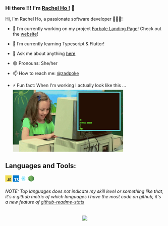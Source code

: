 ### Hi there !!! I'm [Rachel Ho !](https://rachelhox.github.io/About-Me/) 👋

Hi, I'm Rachel Ho, a passionate software developer 👩🏻‍💻!

- 🔭 I’m currently working on my project [Forbole Landing Page](https://github.com/forbole/landing-page-v2)! Check out the [website](https://www.forbole.com/)!

- 🌱 I’m currently learning Typescript & Flutter!

- 💬 Ask me about anything [here](https://github.com/rachelhox/rachelhox/issues)

- 😄 Pronouns: She/her

- 📫 How to reach me: [@zadpoke](https://twitter.com/zadpoke)

- ⚡ Fun fact: When I'm working I actually look like this ...\
  <img src="https://github.com/rachelhox/rachelhox/blob/master/assets/tenor.gif" width="350"/>

## **Languages and Tools:**

<code><img height="20" src="https://raw.githubusercontent.com/github/explore/80688e429a7d4ef2fca1e82350fe8e3517d3494d/topics/javascript/javascript.png"></code>
<code><img height="20" src="https://raw.githubusercontent.com/github/explore/80688e429a7d4ef2fca1e82350fe8e3517d3494d/topics/typescript/typescript.png"></code>
<code><img height="20" src="https://raw.githubusercontent.com/github/explore/80688e429a7d4ef2fca1e82350fe8e3517d3494d/topics/react/react.png"></code>
<code><img height="20" src="https://raw.githubusercontent.com/github/explore/80688e429a7d4ef2fca1e82350fe8e3517d3494d/topics/nodejs/nodejs.png"></code>

<!-- <code><img height="20" src="https://raw.githubusercontent.com/github/explore/5c058a388828bb5fde0bcafd4bc867b5bb3f26f3/topics/graphql/graphql.png"></code> -->

###### _NOTE: Top languages does not indicate my skill level or something like that, it's a github metric of which languages i have the most code on github, it's a new feature of [github-readme-stats](https://github.com/anuraghazra/github-readme-stats)_

<!-- ![Rachel's github stats](https://github-readme-stats.vercel.app/api?username=rachelhox&show_icons=true) -->
<p align="center">
  <a href="https://github.com/rachelhox/github-readme-stats">
    <img align="center" src="https://github-readme-stats.vercel.app/api/top-langs/?username=rachelhox&layout=compact&langs_count=8" />
  </a>
</p>

<!--
**rachelhox/rachelhox** is a ✨ _special_ ✨ repository because its `README.md` (this file) appears on your GitHub profile.

Here are some ideas to get you started:

- 🔭 I’m currently working on ...
- 🌱 I’m currently learning ...
- 👯 I’m looking to collaborate on ...
- 🤔 I’m looking for help with ...
- 💬 Ask me about ...
- 📫 How to reach me: ...
- 😄 Pronouns: ...
- ⚡ Fun fact: ...
-->
